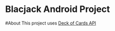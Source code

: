 # Blacjack Android Project

#About
This project uses [Deck of Cards API](http://www.deckofcardsapi.com)
